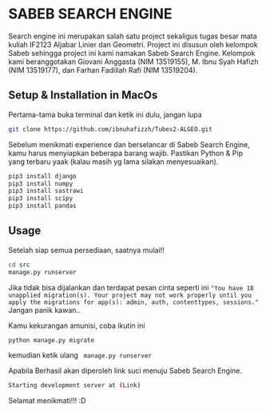 # SABEB  SEARCH  ENGINE

Search engine ini merupakan salah satu project sekaligus tugas besar mata kuliah IF2123 Aljabar Linier dan Geometri. Project ini disusun oleh kelompok Sabeb sehingga project ini kami namakan Sabeb Search Engine. Kelompok kami beranggotakan Giovani Anggasta (NIM 13519155), M. Ibnu Syah Hafizh (NIM 13519177), dan Farhan Fadillah Rafi (NIM 13519204).

## Setup & Installation in MacOs 

Pertama-tama buka terminal dan ketik ini dulu, jangan lupa

```bash
git clone https://github.com/ibnuhafizzh/Tubes2-ALGEO.git
```

Sebelum menikmati experience dan berselancar di Sabeb Search Engine, kamu harus menyiapkan beberapa barang wajib. Pastikan Python & Pip yang terbaru yaak (kalau masih yg lama silakan menyesuaikan).

```bash
pip3 install django
pip3 install numpy
pip3 install sastrawi
pip3 install scipy
pip3 install pandas
```

## Usage

Setelah siap semua persediaan, saatnya mulai!!

```bash
cd src
manage.py runserver
```
Jika tidak bisa dijalankan dan terdapat pesan cinta seperti ini ```"You have 18 unapplied migration(s). Your project may not work properly until you apply the migrations for app(s): admin, auth, contenttypes, sessions."``` Jangan panik kawan..

Kamu kekurangan amunisi, coba ikutin ini

```bash
python manage.py migrate
```
kemudian ketik ulang  ``` manage.py runserver```

Apabila Berhasil akan diperoleh link suci menuju Sabeb Search Engine.

```bash
Starting development server at (Link)
```
Selamat menikmati!!! :D

